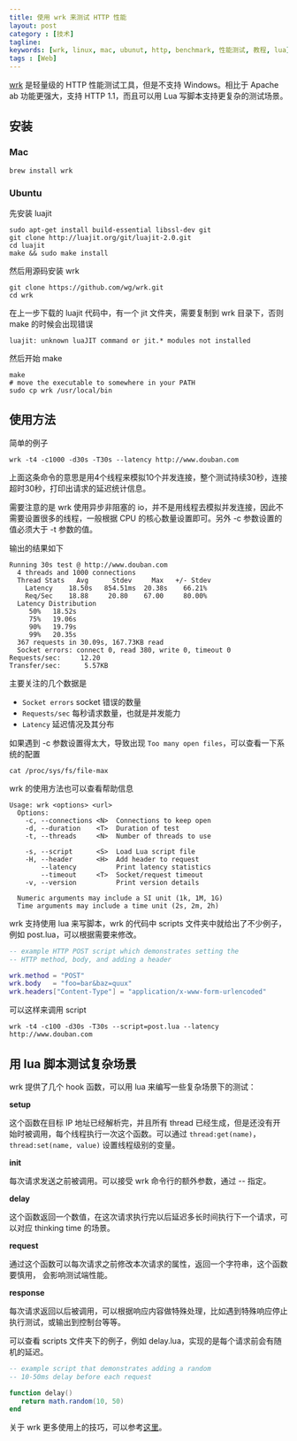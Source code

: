 ```yaml
---
title: 使用 wrk 来测试 HTTP 性能
layout: post
category : [技术]
tagline: 
keywords: [wrk, linux, mac, ubunut, http, benchmark, 性能测试, 教程, lua]
tags : [Web]
---
```


[wrk](https://github.com/wg/wrk/) 是轻量级的 HTTP 性能测试工具，但是不支持 Windows。相比于 Apache ab 功能更强大，支持 HTTP 1.1，而且可以用 Lua 写脚本支持更复杂的测试场景。

## 安装

### Mac

    brew install wrk

### Ubuntu

先安装 luajit

```
sudo apt-get install build-essential libssl-dev git
git clone http://luajit.org/git/luajit-2.0.git
cd luajit
make && sudo make install
```

然后用源码安装 wrk

```
git clone https://github.com/wg/wrk.git
cd wrk
```

在上一步下载的 luajit 代码中，有一个 jit 文件夹，需要复制到 wrk 目录下，否则 make 的时候会出现错误

```
luajit: unknown luaJIT command or jit.* modules not installed
```

然后开始 make

```
make
# move the executable to somewhere in your PATH
sudo cp wrk /usr/local/bin
```

## 使用方法

简单的例子

    wrk -t4 -c1000 -d30s -T30s --latency http://www.douban.com

上面这条命令的意思是用4个线程来模拟10个并发连接，整个测试持续30秒，连接超时30秒，打印出请求的延迟统计信息。

需要注意的是 wrk 使用异步非阻塞的 io，并不是用线程去模拟并发连接，因此不需要设置很多的线程，一般根据 CPU 的核心数量设置即可。另外 -c 参数设置的值必须大于 -t 参数的值。

输出的结果如下

```
Running 30s test @ http://www.douban.com
  4 threads and 1000 connections
  Thread Stats   Avg      Stdev     Max   +/- Stdev
    Latency    18.50s   854.51ms  20.38s    66.21%
    Req/Sec    18.88     20.80    67.00     80.00%
  Latency Distribution
     50%   18.52s 
     75%   19.06s 
     90%   19.79s 
     99%   20.35s 
  367 requests in 30.09s, 167.73KB read
  Socket errors: connect 0, read 380, write 0, timeout 0
Requests/sec:     12.20 
Transfer/sec:      5.57KB
```

主要关注的几个数据是 

- `Socket errors` socket 错误的数量
- `Requests/sec` 每秒请求数量，也就是并发能力
- `Latency` 延迟情况及其分布

如果遇到 -c 参数设置得太大，导致出现 `Too many open files`，可以查看一下系统的配置

    cat /proc/sys/fs/file-max

wrk 的使用方法也可以查看帮助信息

```
Usage: wrk <options> <url>                            
  Options:                                            
    -c, --connections <N>  Connections to keep open   
    -d, --duration    <T>  Duration of test           
    -t, --threads     <N>  Number of threads to use   
                                                      
    -s, --script      <S>  Load Lua script file       
    -H, --header      <H>  Add header to request      
        --latency          Print latency statistics   
        --timeout     <T>  Socket/request timeout     
    -v, --version          Print version details      
                                                      
  Numeric arguments may include a SI unit (1k, 1M, 1G)
  Time arguments may include a time unit (2s, 2m, 2h)
```

wrk 支持使用 lua 来写脚本，wrk 的代码中 scripts 文件夹中就给出了不少例子，例如 post.lua，可以根据需要来修改。

```lua
-- example HTTP POST script which demonstrates setting the
-- HTTP method, body, and adding a header

wrk.method = "POST"
wrk.body   = "foo=bar&baz=quux"
wrk.headers["Content-Type"] = "application/x-www-form-urlencoded"
```

可以这样来调用 script

```
wrk -t4 -c100 -d30s -T30s --script=post.lua --latency http://www.douban.com  
```

## 用 lua 脚本测试复杂场景

wrk 提供了几个 hook 函数，可以用 lua 来编写一些复杂场景下的测试： 

**setup**

这个函数在目标 IP 地址已经解析完，并且所有 thread 已经生成，但是还没有开始时被调用，每个线程执行一次这个函数。可以通过 `thread:get(name)`，  `thread:set(name, value)` 设置线程级别的变量。 

**init**

每次请求发送之前被调用。可以接受 wrk 命令行的额外参数，通过 -- 指定。 

**delay**

这个函数返回一个数值，在这次请求执行完以后延迟多长时间执行下一个请求，可以对应 thinking time 的场景。

**request**

通过这个函数可以每次请求之前修改本次请求的属性，返回一个字符串，这个函数要慎用， 会影响测试端性能。

**response**

每次请求返回以后被调用，可以根据响应内容做特殊处理，比如遇到特殊响应停止执行测试，或输出到控制台等等。

可以查看 scripts 文件夹下的例子，例如 delay.lua，实现的是每个请求前会有随机的延迟。

```lua
-- example script that demonstrates adding a random
-- 10-50ms delay before each request

function delay()
   return math.random(10, 50)
end
```

关于 wrk 更多使用上的技巧，可以参考[这里](http://zjumty.iteye.com/blog/2221040)。